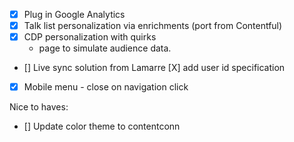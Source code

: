 - [X] Plug in Google Analytics
- [X] Talk list personalization via enrichments (port from Contentful)
- [X] CDP personalization with quirks
    - page to simulate audience data.

- [] Live sync solution from Lamarre
     [X] add user id specification

- [X] Mobile menu - close on navigation click

Nice to haves:
- [] Update color theme to contentconn
